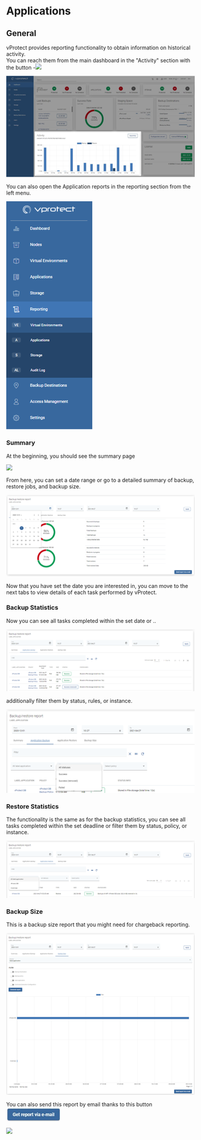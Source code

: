 # Applications

## General

vProtect provides reporting functionality to obtain information on historical activity.  
You can reach them from the main dashboard in the "Activity" section with the button -![](../../.gitbook/assets/reporting%20%282%29.jpg)

![](../../.gitbook/assets/reporting-dashboard%20%281%29%20%282%29%20%284%29.jpg)

You can also open the Application reports in the reporting section from the left menu.

![](../../.gitbook/assets/reporting-applications.png)

### Summary

At the beginning, you should see the summary page

![](../../.gitbook/assets/reporting-applications-summary.jpg)

From here, you can set a date range or go to a detailed summary of backup, restore jobs, and backup size.

![](../../.gitbook/assets/reporting-applications-summary.png)

Now that you have set the date you are interested in, you can move to the next tabs to view details of each task performed by vProtect.

### Backup Statistics

Now you can see all tasks completed within the set date or ..

![](../../.gitbook/assets/reporting-applications-details2.png)

additionally filter them by status, rules, or instance.

![](../../.gitbook/assets/reporting-applications-details-filter.png)

### Restore Statistics

The functionality is the same as for the backup statistics, you can see all tasks completed within the set deadline or filter them by status, policy, or instance.

![](../../.gitbook/assets/reporting-applications-restore.png)

### Backup Size

This is a backup size report that you might need for chargeback reporting.

![](../../.gitbook/assets/reporting-applications-details-size.png)

You can also send this report by email thanks to this button ![](../../.gitbook/assets/get-report-via-e-mail%20%282%29.jpg)

![](../../.gitbook/assets/reporting-applications-summary-e-mail-report.jpg)

